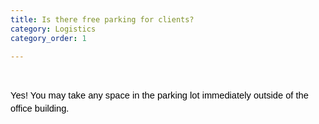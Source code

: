 ```yaml
---
title: Is there free parking for clients?
category: Logistics
category_order: 1

---
```

<p>&nbsp;</p>
<p dir="ltr" style="line-height: 1.38; margin-top: 0pt; margin-bottom: 0pt;"><span style="font-size: 11pt; font-family: Arial; color: #000000; background-color: transparent; font-weight: 400; font-style: normal; font-variant: normal; text-decoration: none; vertical-align: baseline; white-space: pre-wrap;">Yes! You may take any space in the parking lot immediately outside of the office building.</span></p>
